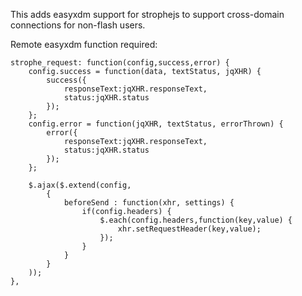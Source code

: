 This adds easyxdm support for strophejs to support cross-domain connections for non-flash users.

Remote easyxdm function required:

    strophe_request: function(config,success,error) {
        config.success = function(data, textStatus, jqXHR) { 
            success({
                responseText:jqXHR.responseText,
                status:jqXHR.status
            });
        };
        config.error = function(jqXHR, textStatus, errorThrown) {
            error({
                responseText:jqXHR.responseText,
                status:jqXHR.status
            });
        };
        
        $.ajax($.extend(config,
            {
                beforeSend : function(xhr, settings) {
                    if(config.headers) {
                        $.each(config.headers,function(key,value) {
                            xhr.setRequestHeader(key,value);    
                        });
                    }
                }
            }
        ));                     
    },